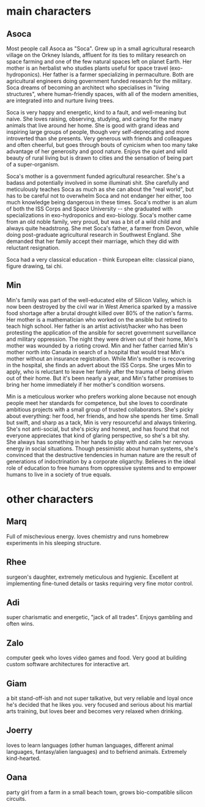# main characters

## Asoca
Most people call Asoca as "Soca". Grew up in a small agricultural research village on the Orkney Islands, affluent for its ties to military research on space farming and one of the few natural spaces left on planet Earth. Her mother is an herbalist who studies plants useful for space travel (exo-hydroponics). Her father is a farmer specializing in permaculture. Both are agricultural engineers doing government funded research for the military. Soca dreams of becoming an architect who specialises in "living structures", where human-friendly spaces, with all of the modern amenities, are integrated into and nurture living trees. 

Soca is very happy and energetic, kind to a fault, and well-meaning but naive. She loves raising, observing, studying, and caring for the many animals that live around her home. She is good with grand ideas and inspiring large groups of people, though very self-deprecating and more introverted than she presents. Very generous with friends and colleagues and often cheerful, but goes through bouts of cynicism when too many take advantage of her generosity and good nature. Enjoys the quiet and wild beauty of rural living but is drawn to cities and the sensation of being part of a super-organism.

Soca's mother is a government funded agricultural researcher. She's a badass and potentially involved in some illuminati shit. She carefully and meticulously teaches Soca as much as she can about the "real world", but has to be careful not to overwhelm Soca and not endanger her either, too much knowledge being dangerous in these times. Soca's mother is an alum of both the ISS Corps and Space University -- she graduated with specializations in exo-hydroponics and exo-biology. Soca's mother came from an old noble family, very proud, but was a bit of a wild child and always quite headstrong. She met Soca's father, a farmer from Devon, while doing post-graduate agricultural research in Southwest England. She demanded that her family accept their marriage, which they did with reluctant resignation. 

Soca had a very classical education - think European elite: classical piano, figure drawing, tai chi. 

## Min
Min's family was part of the well-educated elite of Silicon Valley, which is now been destroyed by the civil war in West America sparked by a massive food shortage after a brutal drought killed over 80% of the nation's farms. Her mother is a mathematician who worked on the ansible but retired to teach high school. Her father is an artist activist/hacker who has been protesting the application of the ansible for secret government surveillance and military oppression. The night they were driven out of their home, Min's mother was wounded by a rioting crowd. Min and her father carried Min's mother north into Canada in search of a hospital that would treat Min's mother without an insurance registration. While Min's mother is recovering in the hospital, she finds an advert about the ISS Corps. She urges Min to apply, who is reluctant to leave her family after the trauma of being driven out of their home. But it's been nearly a year, and Min's father promises to bring her home immediately if her mother's condition worsens.  

Min is a meticulous worker who prefers working alone because not enough people meet her standards for competence, but she loves to coordinate ambitious projects with a small group of trusted collaborators. She's picky about everything: her food, her friends, and how she spends her time. Small but swift, and sharp as a tack, Min is very resourceful and always tinkering. She's not anti-social, but she's picky and honest, and has found that not everyone appreciates that kind of glaring perspective, so she's a bit shy. She always has something in her hands to play with and calm her nervous energy in social situations. Though pessimistic about human systems, she's convinced that the destructive tendencies in human nature are the result of generations of indoctrination by a corporate oligarchy. Believes in the ideal role of education to free humans from oppressive systems and to empower humans to live in a society of true equals.

# other characters

## Marq
Full of mischevious energy. loves chemistry and runs homebrew experiments in his sleeping structure.

## Rhee
surgeon's daughter, extremely meticulous and hygienic. Excellent at implementing fine-tuned details or tasks requiring very fine motor control. 

## Adi
super charismatic and energetic, "jack of all trades". Enjoys gambling and often wins. 

## Zalo
computer geek who loves video games and food. Very good at building custom software architectures for interactive art. 

## Giam
a bit stand-off-ish and not super talkative, but very reliable and loyal once he's decided that he likes you. very focused and serious about his martial arts training, but loves beer and becomes very relaxed when drinking. 

## Joerry
loves to learn languages (other human languages, different animal languages, fantasy/alien languages) and to befriend animals. Extremely kind-hearted. 

## Oana
party girl from a farm in a small beach town, grows bio-compatible silicon circuits.



